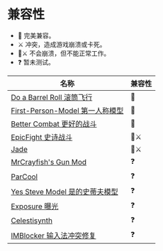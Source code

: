# 兼容性

* 👫 完美兼容。
* ⚔️ 冲突，造成游戏崩溃或卡死。
* 👫⚔️ 不会崩溃，但不能正常工作。
* ❓ 暂未测试。

| 名称                                                                         | 兼容性 |
| ---------------------------------------------------------------------------- | ------ |
| [Do a Barrel Roll 滚筒飞行](https://github.com/enjarai/do-a-barrel-roll)     | 👫      |
| [First-Person-Model 第一人称模型](https://github.com/tr7zw/FirstPersonModel) | 👫      |
| [Better Combat 更好的战斗](https://github.com/ZsoltMolnarrr/BetterCombat)    | 👫      |
| [EpicFight 史诗战斗](https://github.com/Yesssssman/epicfightmod)             | 👫⚔️     |
| [Jade](https://github.com/Snownee/Jade)                                      | 👫⚔️     |
| [MrCrayfish's Gun Mod](https://github.com/MrCrayfish/MrCrayfishGunMod)       | ❓      |
| [ParCool](https://github.com/alRex-U/ParCool)                                | ❓      |
| [Yes Steve Model 是的史蒂夫模型](https://github.com/TartaricAcid/ysm)        | ❓      |
| [Exposure 曝光](https://github.com/mortuusars/Exposure)                      | ❓      |
| [Celestisynth](https://github.com/AquexTheSeal/Celestisynth)                 | ❓      |
| [IMBlocker 输入法冲突修复](https://github.com/reserveword/IMBlocker)         | ❓      |
